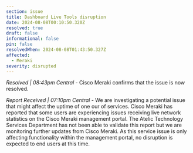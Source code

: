 ```yaml
---
section: issue
title: Dashboard Live Tools disruption
date: 2024-08-08T00:10:50.320Z
resolved: true
draft: false
informational: false
pin: false
resolvedWhen: 2024-08-08T01:43:50.327Z
affected:
  - Meraki
severity: disrupted
---
```

*Resolved | 08:43pm Central* - Cisco Meraki confirms that the issue is now resolved.

*Report Received | 07:10pm Central* - We are investigating a potential issue that might affect the uptime of one our of services. Cisco Meraki has reported that some users are experiencing issues receiving live network statistics on the Cisco Meraki management portal. The Atelic Technology Services Department has not been able to validate this report but we are monitoring further updates from Cisco Meraki. As this service issue is only affecting functionality within the management portal, no disruption is expected to end users at this time.